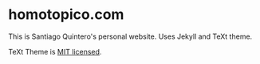 # homotopico.com

This is Santiago Quintero's personal website. Uses Jekyll and TeXt theme.

TeXt Theme is [MIT licensed](https://github.com/kitian616/jekyll-TeXt-theme/blob/master/LICENSE).
